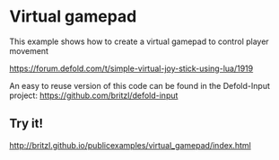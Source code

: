 # Virtual gamepad
This example shows how to create a virtual gamepad to control player movement

https://forum.defold.com/t/simple-virtual-joy-stick-using-lua/1919

An easy to reuse version of this code can be found in the Defold-Input project: https://github.com/britzl/defold-input

## Try it!
http://britzl.github.io/publicexamples/virtual_gamepad/index.html
